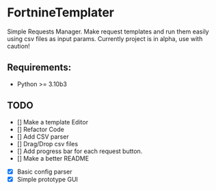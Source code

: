# FortnineTemplater
Simple Requests Manager.
Make request templates and run them easily using csv files as input params.
Currently project is in alpha, use with caution!

## Requirements:
- Python >= 3.10b3

## TODO

- [] Make a template Editor
- [] Refactor Code
- [] Add CSV parser
- [] Drag/Drop csv files
- [] Add progress bar for each request button.
- [] Make a better README
- [x] Basic config parser
- [x] Simple prototype GUI

